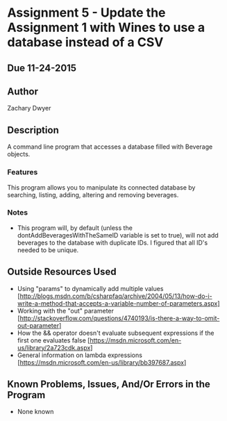 # Assignment 5 - Update the Assignment 1 with Wines to use a database instead of a CSV

## Due 11-24-2015

## Author
Zachary Dwyer

## Description
A command line program that accesses a database filled with Beverage objects. 

### Features
This program allows you to manipulate its connected database by searching, listing, adding, altering and removing beverages.

### Notes
* This program will, by default (unless the dontAddBeveragesWithTheSameID variable is set to true), will not add beverages to the database with duplicate IDs. I figured that all ID's needed to be unique.

## Outside Resources Used
* Using "params" to dynamically add multiple values [http://blogs.msdn.com/b/csharpfaq/archive/2004/05/13/how-do-i-write-a-method-that-accepts-a-variable-number-of-parameters.aspx]
* Working with the "out" parameter [http://stackoverflow.com/questions/4740193/is-there-a-way-to-omit-out-parameter]
* How the && operator doesn't evaluate subsequent expressions if the first one evaluates false [https://msdn.microsoft.com/en-us/library/2a723cdk.aspx]
* General information on lambda expressions [https://msdn.microsoft.com/en-us/library/bb397687.aspx]

## Known Problems, Issues, And/Or Errors in the Program
* None known
